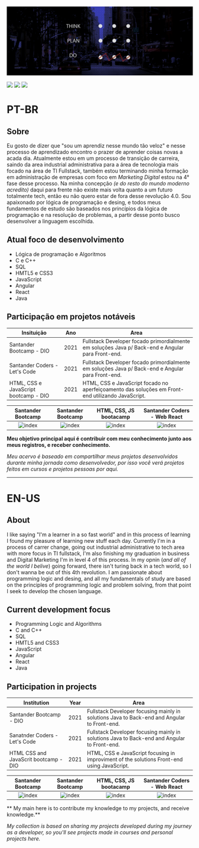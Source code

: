 ![Alt ou título da imagem](https://github.com/Igords-goncalves/Igords-goncalves/blob/main/facebook%20mask.jpg)

[<img target="blank" src="https://img.shields.io/badge/twitter-%231DA1F2.svg?&style=for-the-badge&logo=twitter&logoColor=white" />](https://twitter.com/USERNAME) 
[<img target="blank" src="https://img.shields.io/badge/linkedin-%230077B5.svg?&style=for-the-badge&logo=linkedin&logoColor=white" />](https://www.linkedin.com/in/igor-gonçalves-84647235/)
[<img target="blank" src = "https://img.shields.io/badge/instagram-%23E4405F.svg?&style=for-the-badge&logo=instagram&logoColor=white">](https://www.instagram.com/ds_igorgoncalves/)

# PT-BR

## Sobre

Eu gosto de dizer que "sou um aprendiz nesse mundo tão veloz" e nesse processo de aprendizado encontro o prazer de aprender coisas novas a acada dia. 
Atualmente estou em um processo de transição de carreira, saindo da area industrial administrativa para a área de tecnologia mais focado na área de TI Fullstack, também estou terminando minha formação em administração de empresas com foco em _Marketing Digital_ estou na 4° fase desse processo. Na minha concepção _(e do resto do mundo moderno acredito)_ daqui para frente não existe mais volta quanto a um futuro totalmente tech, então eu não quero estar de fora desse revolução 4.0. 
Sou apaixonado por lógica de programação e desing, e todos meus fundamentos de estudo são baseados nos princípios da lógica de programação e na resolução de problemas, a partir desse ponto busco desenvolver a linguagem escolhida.

## Atual foco de desenvolvimento

* Lógica de programação e Algoritmos
* C e C++
* SQL
* HMTL5 e CSS3
* JavaScript
* Angular
* React
* Java

## Participação em projetos notáveis

Insituição         | Ano   | Area                                                                              |
------------------ | ----- | --------------------------------------------------------------------------------  |
Santander Bootcamp - DIO | 2021  | Fullstack Developer focado primordialmente em soluções Java p/ Back-end e Angular para Front-end. | 
Santander Coders - Let's Code | 2021  | Fullstack Developer focado primordialmente em soluções Java p/ Back-end e Angular para Front-end. | 
HTML, CSS e JavaScript bootcamp - DIO  | 2021  | HTML, CSS e JavaScript focado no aperfeiçoamento das soluções em Front-end utilizando JavaScript.|

Santander Bootcamp         | Santander Bootcamp        | HTML, CSS, JS bootacamp   | Santander Coders - Web React 
:-------------------------:|:-------------------------:|:-------------------------:|:-------------------------:
![index](https://github.com/Igords-goncalves/logica-de-programacao/blob/main/3af8b71f-cf57-40a6-92e7-e388f50ec8fd.png)                 | ![index](https://github.com/Igords-goncalves/logica-de-programacao/blob/main/ee80a8ef-03a3-4f78-a46c-bf807ab85b9f.png)                | ![index](https://github.com/Igords-goncalves/logica-de-programacao/blob/main/3a10fc52-7df0-4d38-9d9c-e98f1e5f6c9a.png)                | ![index](https://github.com/Igords-goncalves/logica-de-programacao/blob/main/webLightBlueIcon.svg)

**Meu objetivo principal aqui é contribuir com meu conhecimento junto aos meus registros, e receber conhecimento.**

_Meu acervo é baseado em compartilhar meus projetos desenvolvidos durante minha jornada como desenvolvedor, por isso você verá projetos feitos em cursos e projetos pessoas por aqui._

___________________________________________________________________________

# EN-US

## About

I like saying "I'm a learner in a so fast world"  and in this process of learning I found my pleasure of learning new stuff each day.
Currently I'm in a process of carrer change, going out industrial administrative to tech area with more focus in TI fullstack, I'm also finishing my graduation in business and Digital Marketing I'm in level 4 of this process. In my opnin (_and all of the world I belive_) going forward, there isn't turing back in a tech world, so I don't wanna be out of this 4th revolution.
I am passionate about programming logic and desing, and all my fundamentals of study are based on the principles of programming logic and problem solving, from that point I seek to develop the chosen language.

## Current development focus

* Programming Logic and Algorithms
* C and C++
* SQL
* HMTL5 and CSS3
* JavaScript
* Angular
* React
* Java

## Participation in projects

Institution     | Year   | Area                                                                              |
------------------ | ----- | --------------------------------------------------------------------------------  |
Santander Bootcamp - DIO | 2021  | Fullstack Developer focusing mainly in solutions Java to Back-end and Angular to Front-end. | 
Sanatnder Coders - Let's Code | 2021  | Fullstack Developer focusing mainly in solutions Java to Back-end and Angular to Front-end. | 
HTML CSS and JavaScrit bootcamp - DIO  | 2021  | HTML, CSS e JavaScript focusing in improviment of the solutions Front-end using JavaScript. |

Santander Bootcamp         | Santander Bootcamp        | HTML, CSS, JS bootacamp   | Santander Coders - Web React 
:-------------------------:|:-------------------------:|:-------------------------:|:-------------------------:
![index](https://github.com/Igords-goncalves/logica-de-programacao/blob/main/3af8b71f-cf57-40a6-92e7-e388f50ec8fd.png)                 | ![index](https://github.com/Igords-goncalves/logica-de-programacao/blob/main/ee80a8ef-03a3-4f78-a46c-bf807ab85b9f.png)                | ![index](https://github.com/Igords-goncalves/logica-de-programacao/blob/main/3a10fc52-7df0-4d38-9d9c-e98f1e5f6c9a.png)                | ![index](https://github.com/Igords-goncalves/logica-de-programacao/blob/main/webLightBlueIcon.svg)


** My main here is to contribute my knowledge to my projects, and receive knowledge.**

_My collection is based on sharing my projects developed during my journey as a developer, so you'll see projects made in courses and personal projects here._
